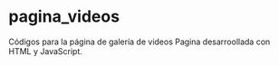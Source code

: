 # pagina_videos
Códigos para la página de galería de  videos
Pagina desarroollada con HTML y JavaScript.

